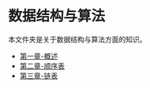 # 数据结构与算法

本文件夹是关于数据结构与算法方面的知识。

- [第一章-概述](./one/README.md)
- [第二章-顺序表](./two/README.md)
- [第三章-链表](./three/README.md)